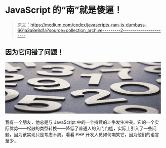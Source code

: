 # JavaScript 的“南”就是傻逼！

> 原文：<https://medium.com/codex/javascripts-nan-is-dumbass-661a3a8e8d1a?source=collection_archive---------2----------------------->

## **因为它问错了问题！**

![](img/11d2db594f4bd057181ff8776602a4c1.png)

我有一个朋友，他总是与 JavaScript 中的一个持续的斗争发生冲突。它的一个实际优势——松散的类型转换——降低了普通人的入门门槛，实际上引入了一些问题，因为该实现只是考虑不周。看看 PHP 开发人员如何嘲笑它，因为他们的语言至少…